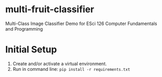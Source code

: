 # multi-fruit-classifier
Multi-Class Image Classifier Demo for ESci 126 Computer Fundamentals and Programming 

# Initial Setup
1. Create and/or activate a virtual environment.
2. Run in command line: `pip install -r requirements.txt`
